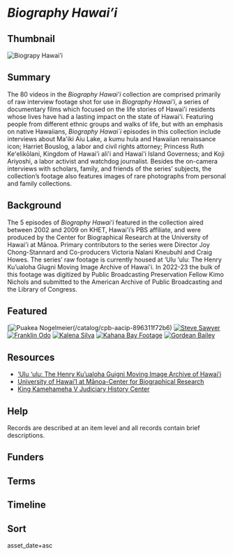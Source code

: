 # <em>Biography Hawai’i</em>

## Thumbnail

![<em>Biograpy Hawai’i</em>](https://s3.amazonaws.com/americanarchive.org/special-collections/uluulu-mainimage1.png "Biography Hawai’i")

## Summary

The 80 videos in the *Biography Hawai'i* collection are comprised primarily of raw interview footage shot for use in *Biography Hawai'i*, a series of documentary films which focused on the life stories of Hawai'i residents whose lives have had a lasting impact on the state of Hawai'i. Featuring people from different ethnic groups and walks of life, but with an emphasis on native Hawaiians, *Biography Hawai`i* episodes in this collection include interviews about Ma'iki Aiu Lake, a kumu hula and Hawaiian renaissance icon; Harriet Bouslog, a labor and civil rights attorney; Princess Ruth Keʻelikōlani, Kingdom of Hawai'i ali'i and Hawai'i Island Governess; and Koji Ariyoshi, a labor activist and watchdog journalist. Besides the on-camera interviews with scholars, family, and friends of the series’ subjects, the collection’s footage also features images of rare photographs from personal and family collections.

## Background

The 5 episodes of *Biography Hawai'i* featured in the collection aired between 2002 and 2009 on KHET, Hawai'i’s PBS affiliate, and were produced by the Center for Biographical Research at the University of Hawai'i at Mānoa. Primary contributors to the series were Director Joy Chong-Stannard and Co-producers Victoria Nalani Kneubuhl and Craig Howes. The series’ raw footage is currently housed at ‘Ulu ‘ulu: The Henry Ku’ualoha Giugni Moving Image Archive of Hawai'i. In 2022-23 the bulk of this footage was digitized by Public Broadcasting Preservation Fellow Kimo Nichols and submitted to the American Archive of Public Broadcasting and the Library of Congress.

## Featured

[![Puakea Nogelmeier](https://s3.amazonaws.com/americanarchive.org/special-collections/cpb-aacip-896311f72b6.jpg)(/catalog/cpb-aacip-896311f72b6)
[![Steve Sawyer](https://s3.amazonaws.com/americanarchive.org/special-collections/cpb-aacip-f854743963a.jpg)](/catalog/cpb-aacip-f854743963a)
[![Franklin Odo](https://s3.amazonaws.com/americanarchive.org/special-collections/cpb-aacip-b29b549850b.jpg)](/catalog/cpb-aacip-b29b549850b)
[![Kalena Silva](https://s3.amazonaws.com/americanarchive.org/special-collections/cpb-aacip-336ef3bb8c1.jpg)](/catalog/cpb-aacip-336ef3bb8c1)
[![Kahana Bay Footage](https://s3.amazonaws.com/americanarchive.org/special-collections/cpb-aacip-f70000095aa.jpg)](/catalog/cpb-aacip-f70000095aa)
[![Gordean Bailey](https://s3.amazonaws.com/americanarchive.org/special-collections/cpb-aacip-bdc8a589da7.jpg)](/catalog/cpb-aacip-bdc8a589da7)

## Resources

- [‘Ulu ‘ulu: The Henry Ku’ualoha Guigni Moving Image Archive of Hawai’i](http://uluulu.hawaii.edu/)
- [University of Hawai’I at Mānoa-Center for Biographical Research](https://manoa.hawaii.edu/cbr/)
- [King Kamehameha V Judiciary History Center](https://www.jhchawaii.net/)

## Help

Records are described at an item level and all records contain brief descriptions.

## Funders

## Terms

## Timeline

## Sort

asset_date+asc
